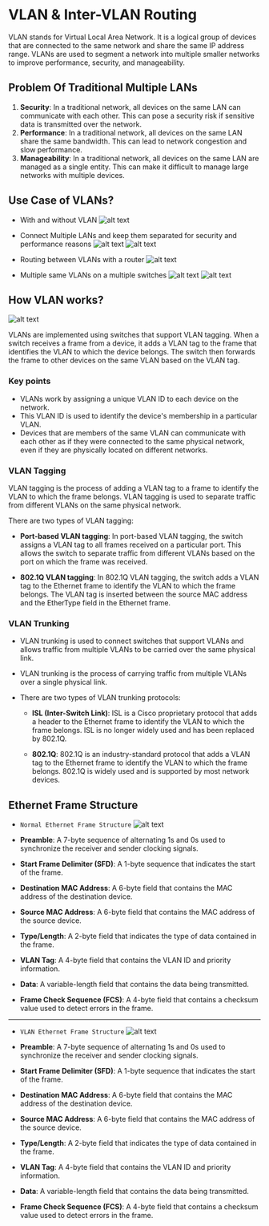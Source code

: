 # VLAN & Inter-VLAN Routing

VLAN stands for Virtual Local Area Network. It is a logical group of devices that are connected to the same network and share the same IP address range. VLANs are used to segment a network into multiple smaller networks to improve performance, security, and manageability.

## Problem Of Traditional Multiple LANs

1. **Security**: In a traditional network, all devices on the same LAN can communicate with each other. This can pose a security risk if sensitive data is transmitted over the network.
2. **Performance**: In a traditional network, all devices on the same LAN share the same bandwidth. This can lead to network congestion and slow performance.
3. **Manageability**: In a traditional network, all devices on the same LAN are managed as a single entity. This can make it difficult to manage large networks with multiple devices.

## Use Case of VLANs?

- With and without VLAN
  ![alt text](images/lan-vs-vlan.png)

- Connect Multiple LANs and keep them separated for security and performance reasons
  ![alt text](<images/Separate LANs.gif>)
  ![alt text](images/VLANs.gif)

- Routing between VLANs with a router
  ![alt text](<images/VLANs routing with router.gif>)

- Multiple same VLANs on a multiple switches
  ![alt text](images/native-vlan.gif)
  ![alt text](images/multi-vlans.png)

## How VLAN works?

![alt text](<images/VLANs per port.gif>)

VLANs are implemented using switches that support VLAN tagging. When a switch receives a frame from a device, it adds a VLAN tag to the frame that identifies the VLAN to which the device belongs. The switch then forwards the frame to other devices on the same VLAN based on the VLAN tag.

### Key points

- VLANs work by assigning a unique VLAN ID to each device on the network.
- This VLAN ID is used to identify the device's membership in a particular VLAN.
- Devices that are members of the same VLAN can communicate with each other as if they were connected to the same physical network, even if they are physically located on different networks.

### VLAN Tagging

VLAN tagging is the process of adding a VLAN tag to a frame to identify the VLAN to which the frame belongs. VLAN tagging is used to separate traffic from different VLANs on the same physical network.

There are two types of VLAN tagging:

- **Port-based VLAN tagging**: In port-based VLAN tagging, the switch assigns a VLAN tag to all frames received on a particular port. This allows the switch to separate traffic from different VLANs based on the port on which the frame was received.

- **802.1Q VLAN tagging**: In 802.1Q VLAN tagging, the switch adds a VLAN tag to the Ethernet frame to identify the VLAN to which the frame belongs. The VLAN tag is inserted between the source MAC address and the EtherType field in the Ethernet frame.

### VLAN Trunking

- VLAN trunking is used to connect switches that support VLANs and allows traffic from multiple VLANs to be carried over the same physical link.

- VLAN trunking is the process of carrying traffic from multiple VLANs over a single physical link.

- There are two types of VLAN trunking protocols:

  - **ISL (Inter-Switch Link)**: ISL is a Cisco proprietary protocol that adds a header to the Ethernet frame to identify the VLAN to which the frame belongs. ISL is no longer widely used and has been replaced by 802.1Q.

  - **802.1Q**: 802.1Q is an industry-standard protocol that adds a VLAN tag to the Ethernet frame to identify the VLAN to which the frame belongs. 802.1Q is widely used and is supported by most network devices.

## Ethernet Frame Structure

- `Normal Ethernet Frame Structure`
  ![alt text](images/normal-eth-frame-structure.png)

- **Preamble**: A 7-byte sequence of alternating 1s and 0s used to synchronize the receiver and sender clocking signals.
- **Start Frame Delimiter (SFD)**: A 1-byte sequence that indicates the start of the frame.
- **Destination MAC Address**: A 6-byte field that contains the MAC address of the destination device.
- **Source MAC Address**: A 6-byte field that contains the MAC address of the source device.
- **Type/Length**: A 2-byte field that indicates the type of data contained in the frame.
- **VLAN Tag**: A 4-byte field that contains the VLAN ID and priority information.
- **Data**: A variable-length field that contains the data being transmitted.
- **Frame Check Sequence (FCS)**: A 4-byte field that contains a checksum value used to detect errors in the frame.

---

- `VLAN Ethernet Frame Structure`
  ![alt text](images/vlan-eth-frame-structure.png)

- **Preamble**: A 7-byte sequence of alternating 1s and 0s used to synchronize the receiver and sender clocking signals.
- **Start Frame Delimiter (SFD)**: A 1-byte sequence that indicates the start of the frame.
- **Destination MAC Address**: A 6-byte field that contains the MAC address of the destination device.
- **Source MAC Address**: A 6-byte field that contains the MAC address of the source device.
- **Type/Length**: A 2-byte field that indicates the type of data contained in the frame.
- **VLAN Tag**: A 4-byte field that contains the VLAN ID and priority information.
- **Data**: A variable-length field that contains the data being transmitted.
- **Frame Check Sequence (FCS)**: A 4-byte field that contains a checksum value used to detect errors in the frame.
